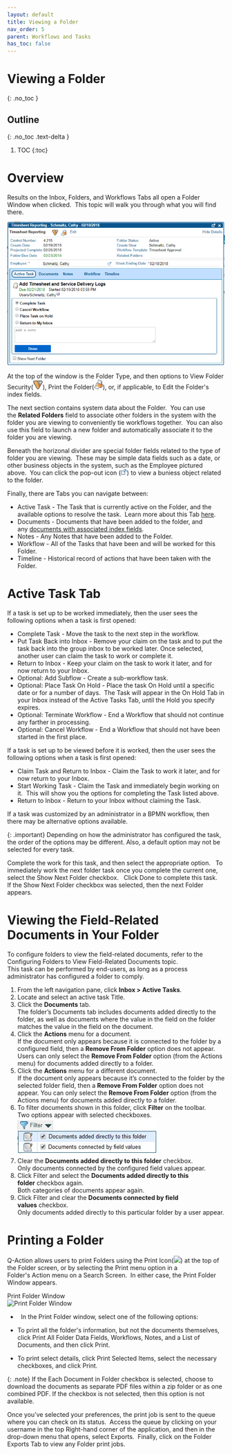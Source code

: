 ```yaml
---
layout: default
title: Viewing a Folder
nav_order: 5
parent: Workflows and Tasks
has_toc: false
---
```

# Viewing a Folder
{: .no_toc }

## Outline
{: .no_toc .text-delta }

1. TOC
{:toc}

# Overview

Results on the Inbox, Folders, and Workflows Tabs all open a Folder Window when clicked.  This topic will walk you through what you will find there.

![Task Folder Window](/assets/images/add-timesheet-task.PNG "Task Folder Window")

At the top of the window is the Folder Type, and then options to View Folder Security(![](/assets/images/folder-security.png)), Print the Folder(![](/assets/images/print-icon.png)), or, if applicable, to Edit the Folder's index fields.  

The next section contains system data about the Folder.  You can use the **Related Folders** field to associate other folders in the system with the folder you are viewing to conveniently tie workflows together.  You can also use this field to launch a new folder and automatically associate it to the folder you are viewing.

Beneath the horizonal divider are special folder fields related to the type of folder you are viewing.  These may be simple data fields such as a date, or other business objects in the system, such as the Employee pictured above.  You can click the pop-out icon (![](/assets/images/CustomObjectViewIcon.png)) to view a buniess object related to the folder.

Finally, there are Tabs you can navigate between:

- Active Task - The Task that is currently active on the Folder, and the available options to resolve the task.  Learn more about this Tab [here](https://qaprod.qflow.com/QAction_help//Folder_Active_Task_Tab.htm).
- Documents - Documents that have been added to the folder, and any [documents with associated index fields](https://qaprod.qflow.com/QAction_help//Viewing_the_Field-Related_Documents_in_Your_Folders.htm).
- Notes - Any Notes that have been added to the Folder.
- Workflow - All of the Tasks that have been and will be worked for this Folder.
- Timeline - Historical record of actions that have been taken with the Folder.

# Active Task Tab
If a task is set up to be worked immediately, then the user sees the following options when a task is first opened:

- Complete Task - Move the task to the next step in the workflow.
- Put Task Back into Inbox - Remove your claim on the task and to put the task back into the group inbox to be worked later. Once selected, another user can claim the task to work or complete it.
- Return to Inbox - Keep your claim on the task to work it later, and for now return to your Inbox.
- Optional: Add Subflow - Create a sub-workflow task.
- Optional: Place Task On Hold - Place the task On Hold until a specific date or for a number of days.  The Task will appear in the On Hold Tab in your Inbox instead of the Active Tasks Tab, until the Hold you specify expires.
- Optional: Terminate Workflow - End a Workflow that should not continue any farther in processing.
- Optional: Cancel Workflow - End a Workflow that should not have been started in the first place.

If a task is set up to be viewed before it is worked, then the user sees the following options when a task is first opened:

- Claim Task and Return to Inbox - Claim the Task to work it later, and for now return to your Inbox.
- Start Working Task - Claim the Task and immediately begin working on it.  This will show you the options for completing the Task listed above.
- Return to Inbox - Return to your Inbox without claiming the Task.

If a task was customized by an administrator in a BPMN workflow, then there may be alternative options available.

{: .important}
Depending on how the administrator has configured the task, the order of the options may be different. Also, a default option may not be selected for every task.

Complete the work for this task, and then select the appropriate option.   To immediately work the next folder task once you complete the current one, select the Show Next Folder checkbox.   Click Done to complete this task.  
If the Show Next Folder checkbox was selected, then the next Folder appears.

# Viewing the Field-Related Documents in Your Folder
To configure folders to view the field-related documents, refer to the Configuring Folders to View Field-Related Documents topic.  
This task can be performed by end-users, as long as a process administrator has configured a folder to comply.

1. From the left navigation pane, click **Inbox > Active Tasks**.
2. Locate and select an active task Title.
3. Click the **Documents** tab.  
    The folder’s Documents tab includes documents added directly to the folder, as well as documents where the value in the field on the folder matches the value in the field on the document.
4. Click the **Actions** menu for a document.  
    If the document only appears because it is connected to the folder by a configured field, then a **Remove From Folder** option does not appear. Users can only select the **Remove From Folder** option (from the Actions menu) for documents added directly to a folder.
5. Click the **Actions** menu for a different document.  
    If the document only appears because it’s connected to the folder by the selected folder field, then a **Remove From Folder** option does not appear. You can only select the **Remove From Folder** option (from the Actions menu) for documents added directly to a folder.
6. To filter documents shown in this folder, click **Filter** on the toolbar.  
    Two options appear with selected checkboxes.  
    ![](/assets/images/folder-documents-filter.jpg)
7. Clear the **Documents added directly to this folder** checkbox.  
    Only documents connected by the configured field values appear.
8. Click Filter and select the **Documents added directly to this folder** checkbox again.  
    Both categories of documents appear again.
9. Click Filter and clear the **Documents connected by field values** checkbox.  
    Only documents added directly to this particular folder by a user appear.


# Printing a Folder
Q-Action allows users to print Folders using the Print Icon(![](https://qaprod.qflow.com/QAction_help//assets/images/images/Icons/print-icon.png)) at the top of the Folder screen, or by selecting the Print menu option in a Folder's Action menu on a Search Screen.  In either case, the Print Folder Window appears.

Print Folder Window  
![Print Folder Window](https://qaprod.qflow.com/QAction_help//assets/images/images/q-action-print-folder-window.png "Print Folder Window")

-   In the Print Folder window, select one of the following options:

- To print all the folder's information, but not the documents themselves, click Print All Folder Data Fields, Workflows, Notes, and a List of Documents, and then click Print.
    
- To print select details, click Print Selected Items, select the necessary checkboxes, and click Print.
    
{: .note}
If the Each Document in Folder checkbox is selected, choose to download the documents as separate PDF files within a zip folder or as one combined PDF. If the checkbox is not selected, then this option is not available.

Once you’ve selected your preferences, the print job is sent to the queue where you can check on its status.  Access the queue by clicking on your username in the top Right-hand corner of the application, and then in the drop-down menu that opens, select Exports.  Finally, click on the Folder Exports Tab to view any Folder print jobs.